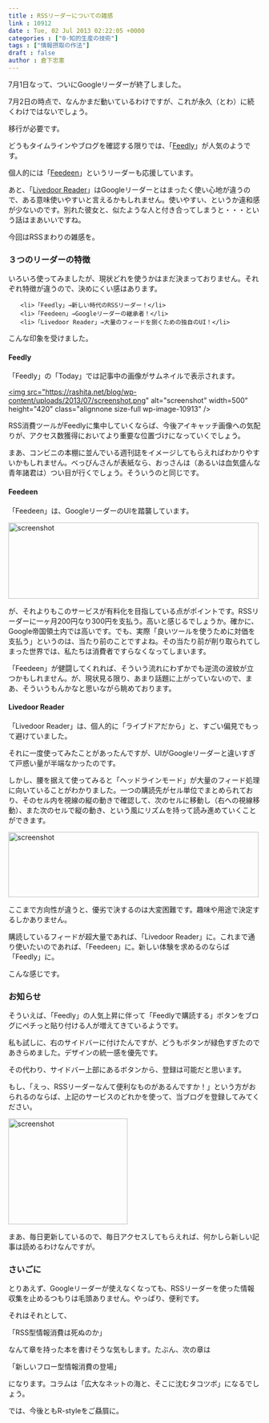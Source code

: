 ```yaml
---
title : RSSリーダーについての雑感
link : 10912
date : Tue, 02 Jul 2013 02:22:05 +0000
categories : ["0-知的生産の技術"]
tags : ["情報摂取の作法"]
draft : false
author : 倉下忠憲
---
```


7月1日なって、ついにGoogleリーダーが終了しました。

7月2日の時点で、なんかまだ動いているわけですが、これが永久（とわ）に続くわけではないでしょう。

移行が必要です。

どうもタイムラインやブログを確認する限りでは、「<a href="http://www.feedly.com/">Feedly</a>」が人気のようです。

個人的には「<a href="http://feedeen.com/">Feedeen</a>」というリーダーも応援しています。

あと、「<a href="http://reader.livedoor.com/">Livedoor Reader</a>」はGoogleリーダーとはまったく使い心地が違うので、ある意味使いやすいと言えるかもしれません。使いやすい、というか違和感が少ないのです。別れた彼女と、似たような人と付き合ってしまうと・・・という話はまあいいですね。

今回はRSSまわりの雑感を。

<H3>３つのリーダーの特徴</H3>いろいろ使ってみましたが、現状どれを使うかはまだ決まっておりません。それぞれ特徴が違うので、決めにくい感はあります。
<ul>

	<li>「Feedly」→新しい時代のRSSリーダー！</li>
	<li>「Feedeen」→Googleリーダーの継承者！</li>
	<li>「Livedoor Reader」→大量のフィードを捌くための独自のUI！</li>
</ul>

こんな印象を受けました。

<H4>Feedly</H4>「Feedly」の「Today」では記事中の画像がサムネイルで表示されます。

<a href="https://rashita.net/blog/wp-content/uploads/2013/07/screenshot.png"><img src="https://rashita.net/blog/wp-content/uploads/2013/07/screenshot.png" alt="screenshot" width=500" height="420" class="alignnone size-full wp-image-10913" /></a>

RSS消費ツールがFeedlyに集中していくならば、今後アイキャッチ画像への気配りが、アクセス数獲得においてより重要な位置づけになっていくでしょう。

まあ、コンビニの本棚に並んでいる週刊誌をイメージしてもらえればわかりやすいかもしれません。べっびんさんが表紙なら、おっさんは（あるいは血気盛んな青年諸君は）つい目が行くでしょう。そういうのと同じです。

<H4>Feedeen</H4>「Feedeen」は、GoogleリーダーのUIを踏襲しています。

<a href="https://rashita.net/blog/wp-content/uploads/2013/07/screenshot1.png"><img src="https://rashita.net/blog/wp-content/uploads/2013/07/screenshot1.png" alt="screenshot" width="500" height="152" class="alignnone size-full wp-image-10914" /></a>

が、それよりもこのサービスが有料化を目指している点がポイントです。RSSリーダーに一ヶ月200円なり300円を支払う。高いと感じるでしょうか。確かに、Google帝国領土内では高いです。でも、実際「良いツールを使うために対価を支払う」というのは、当たり前のことですよね。その当たり前が削り取られてしまった世界では、私たちは消費者ですらなくなってしまいます。

「Feedeen」が健闘してくれれば、そういう流れにわずかでも逆流の波紋が立つかもしれません。が、現状見る限り、あまり話題に上がっていないので、まあ、そういうもんかなと思いながら眺めております。

<H4>Livedoor Reader</H4>「Livedoor Reader」は、個人的に「ライブドアだから」と、すごい偏見でもって避けていました。

それに一度使ってみたことがあったんですが、UIがGoogleリーダーと違いすぎて戸惑い量が半端なかったのです。

しかし、腰を据えて使ってみると「ヘッドラインモード」が大量のフィード処理に向いていることがわかりました。一つの購読先がセル単位でまとめられており、そのセル内を視線の縦の動きで確認して、次のセルに移動し（右への視線移動）、また次のセルで縦の動き、という風にリズムを持って読み進めていくことができます。

<a href="https://rashita.net/blog/wp-content/uploads/2013/07/screenshot2.png"><img src="https://rashita.net/blog/wp-content/uploads/2013/07/screenshot2.png" alt="screenshot" width="500" height="130" class="alignnone size-full wp-image-10915" /></a>

ここまで方向性が違うと、優劣で決するのは大変困難です。趣味や用途で決定するしかありません。

購読しているフィードが超大量であれば、「Livedoor Reader」に。これまで通り使いたいのであれば、「Feedeen」に。新しい体験を求めるのならば「Feedly」に。

こんな感じです。

<H3>お知らせ</H3>そういえば、「Feedly」の人気上昇に伴って「Feedlyで購読する」ボタンをブログにペチっと貼り付ける人が増えてきているようです。

私も試しに、右のサイドバーに付けたんですが、どうもボタンが緑色すぎたのであきらめました。デザインの統一感を優先です。

その代わり、サイドバー上部にあるボタンから、登録は可能だと思います。

もし、「えっ、RSSリーダーなんて便利なものがあるんですか！」という方がおられるのならば、上記のサービスのどれかを使って、当ブログを登録してみてください。

<a href="https://rashita.net/blog/wp-content/uploads/2013/07/screenshot3.png"><img src="https://rashita.net/blog/wp-content/uploads/2013/07/screenshot3.png" alt="screenshot" width="238" height="211" class="alignnone size-full wp-image-10916" /></a>

まあ、毎日更新しているので、毎日アクセスしてもらえれば、何かしら新しい記事は読めるわけなんですが。

<H3>さいごに</H3>とりあえず、Googleリーダーが使えなくなっても、RSSリーダーを使った情報収集を止めるつもりは毛頭ありません。やっぱり、便利です。

それはそれとして、

「RSS型情報消費は死ぬのか」

なんて章を持った本を書けそうな気もします。たぶん、次の章は

「新しいフロー型情報消費の登場」

になります。コラムは「広大なネットの海と、そこに沈むタコツボ」になるでしょう。

では、今後ともR-styleをご贔屓に。
